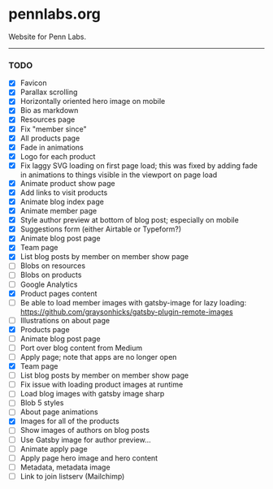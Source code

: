 # pennlabs.org

Website for Penn Labs.

---

### TODO

- [x] Favicon
- [x] Parallax scrolling
- [x] Horizontally oriented hero image on mobile
- [x] Bio as markdown
- [x] Resources page
- [x] Fix "member since"
- [x] All products page
- [x] Fade in animations
- [x] Logo for each product
- [x] Fix laggy SVG loading on first page load; this was fixed by adding fade in animations to things visible in the viewport on page load
- [x] Animate product show page
- [x] Add links to visit products
- [x] Animate blog index page
- [x] Animate member page
- [x] Style author preview at bottom of blog post; especially on mobile
- [x] Suggestions form (either Airtable or Typeform?)
- [x] Animate blog post page
- [x] Team page
- [x] List blog posts by member on member show page
- [ ] Blobs on resources
- [ ] Blobs on products
- [ ] Google Analytics
- [x] Product pages content
- [ ] Be able to load member images with gatsby-image for lazy loading: https://github.com/graysonhicks/gatsby-plugin-remote-images
- [ ] Illustrations on about page
- [x] Products page
- [ ] Animate blog post page
- [ ] Port over blog content from Medium
- [ ] Apply page; note that apps are no longer open
- [x] Team page
- [ ] List blog posts by member on member show page
- [ ] Fix issue with loading product images at runtime
- [ ] Load blog images with gatsby image sharp
- [ ] Blob 5 styles
- [ ] About page animations
- [x] Images for all of the products
- [ ] Show images of authors on blog posts
- [ ] Use Gatsby image for author preview...
- [ ] Animate apply page
- [ ] Apply page hero image and hero content
- [ ] Metadata, metadata image
- [ ] Link to join listserv (Mailchimp)
